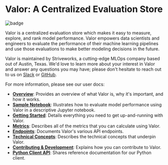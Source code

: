 # Valor: A Centralized Evaluation Store

![badge](https://img.shields.io/endpoint?url=https://gist.githubusercontent.com/ekorman/c002bbe8c0e479921401b884f4b9fc53/raw/valor-coverage.json)


Valor is a centralized evaluation store which makes it easy to measure, explore, and rank model performance. Valor empowers data scientists and engineers to evaluate the performance of their machine learning pipelines and use those evaluations to make better modeling decisions in the future.

Valor is maintained by Striveworks, a cutting-edge MLOps company based out of Austin, Texas. We'd love to learn more about your interest in Valor and answer any questions you may have; please don't hesitate to reach out to us on [Slack](https://striveworks-public.slack.com/join/shared_invite/zt-1a0jx768y-2J1fffN~b4fXYM8GecvOhA#/shared-invite/email) or [GitHub](https://github.com/striveworks/valor).


For more information, please see our user docs:

- **[Overview](https://striveworks.github.io/valor/)**: Provides an overview of what Valor is, why it's important, and how it works.
- **[Sample Notebook](https://github.com/Striveworks/valor/blob/main/examples/getting_started.ipynb)**: Illustrates how to evaluate model performance using Valor in a descriptive Jupyter notebook.
- **[Getting Started](https://striveworks.github.io/valor/getting_started)**: Details everything you need to get up-and-running with Valor.
- **[Metrics](https://striveworks.github.io/valor/metrics)**: Describes all of the metrics that you can calculate using Valor.
- **[Endpoints](https://striveworks.github.io/valor/endpoints/)**: Documents Valor's various API endpoints.
- **[Technical Concepts](https://striveworks.github.io/valor/technical_concepts)**: Describes the technical concepts that underpin Valor.
- **[Contributing & Development](https://striveworks.github.io/valor/contributing)**: Explains how you can contribute to Valor.
- **[Python Client API](https://striveworks.github.io/valor/client_api/Client/)**: Shares reference documentation for our Python client.
